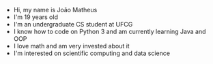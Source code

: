 - Hi, my name is João Matheus
- I'm 19 years old
- I'm an undergraduate CS student at UFCG
- I know how to code on Python 3 and am currently learning Java and OOP
- I love math and am very invested about it
- I'm interested on scientific computing and data science

<!---
joaomatheusvillarim/joaomatheusvillarim is a ✨ special ✨ repository because its `README.md` (this file) appears on your GitHub profile.
You can click the Preview link to take a look at your changes.
--->
